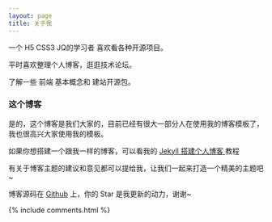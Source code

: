 ```yaml
---
layout: page
title: 关于我 
---
```


一个 H5  CSS3 JQ的学习者 喜欢看各种开源项目。
<p>
平时喜欢整理个人博客，逛逛技术论坛。
<p>
了解一些 前端 基本概念和 建站开源包。

<p>

<h3> 这个博客 </h3>  

<p>

是的，这个博客是我们大家的，目前已经有很大一部分人在使用我的博客模板了，我也很高兴大家使用我的模板。

<p>

如果你想搭建一个跟我一样的博客，可以看我的 
<a href="/2016/10/jekyll_tutorials1/"> Jekyll 搭建个人博客 </a>
教程

<p>

有关于博客主题的建议和意见都可以提给我，让我们一起来打造一个精美的主题吧~ 

<p> 

博客源码在 <a target="_blank" href='https://github.com/leopardpan/leopardpan.github.io/'>Github</a> 上，你的 Star 是我更新的动力，谢谢~

<p> 

<p> 

<p> 


{% include comments.html %}

